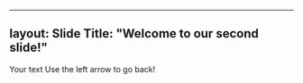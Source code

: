 ---
layout: Slide
  Title: "Welcome to our second slide!"
  ---
  Your text Use the left arrow to go back!
